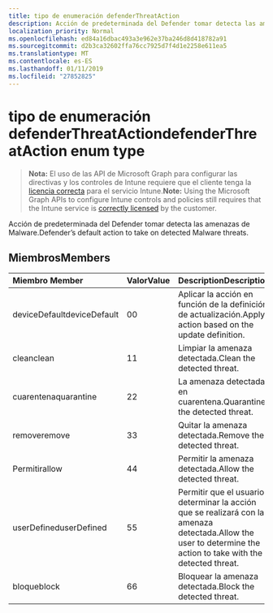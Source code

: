 ```yaml
---
title: tipo de enumeración defenderThreatAction
description: Acción de predeterminada del Defender tomar detecta las amenazas de Malware.
localization_priority: Normal
ms.openlocfilehash: ed84a16dbac493a3e962e37ba246d8d418782a91
ms.sourcegitcommit: d2b3ca32602ffa76cc7925d7f4d1e2258e611ea5
ms.translationtype: MT
ms.contentlocale: es-ES
ms.lasthandoff: 01/11/2019
ms.locfileid: "27852825"
---
```

# <a name="defenderthreataction-enum-type"></a><span data-ttu-id="30b26-103">tipo de enumeración defenderThreatAction</span><span class="sxs-lookup"><span data-stu-id="30b26-103">defenderThreatAction enum type</span></span>

> <span data-ttu-id="30b26-104">**Nota:** El uso de las API de Microsoft Graph para configurar las directivas y los controles de Intune requiere que el cliente tenga la [licencia correcta](https://go.microsoft.com/fwlink/?linkid=839381) para el servicio Intune.</span><span class="sxs-lookup"><span data-stu-id="30b26-104">**Note:** Using the Microsoft Graph APIs to configure Intune controls and policies still requires that the Intune service is [correctly licensed](https://go.microsoft.com/fwlink/?linkid=839381) by the customer.</span></span>

<span data-ttu-id="30b26-105">Acción de predeterminada del Defender tomar detecta las amenazas de Malware.</span><span class="sxs-lookup"><span data-stu-id="30b26-105">Defender’s default action to take on detected Malware threats.</span></span>
## <a name="members"></a><span data-ttu-id="30b26-106">Miembros</span><span class="sxs-lookup"><span data-stu-id="30b26-106">Members</span></span>
|<span data-ttu-id="30b26-107">Miembro	</span><span class="sxs-lookup"><span data-stu-id="30b26-107">Member</span></span>|<span data-ttu-id="30b26-108">Valor</span><span class="sxs-lookup"><span data-stu-id="30b26-108">Value</span></span>|<span data-ttu-id="30b26-109">Description</span><span class="sxs-lookup"><span data-stu-id="30b26-109">Description</span></span>|
|:---|:---|:---|
|<span data-ttu-id="30b26-110">deviceDefault</span><span class="sxs-lookup"><span data-stu-id="30b26-110">deviceDefault</span></span>|<span data-ttu-id="30b26-111">0</span><span class="sxs-lookup"><span data-stu-id="30b26-111">0</span></span>|<span data-ttu-id="30b26-112">Aplicar la acción en función de la definición de actualización.</span><span class="sxs-lookup"><span data-stu-id="30b26-112">Apply action based on the update definition.</span></span>|
|<span data-ttu-id="30b26-113">clean</span><span class="sxs-lookup"><span data-stu-id="30b26-113">clean</span></span>|<span data-ttu-id="30b26-114">1</span><span class="sxs-lookup"><span data-stu-id="30b26-114">1</span></span>|<span data-ttu-id="30b26-115">Limpiar la amenaza detectada.</span><span class="sxs-lookup"><span data-stu-id="30b26-115">Clean the detected threat.</span></span>|
|<span data-ttu-id="30b26-116">cuarentena</span><span class="sxs-lookup"><span data-stu-id="30b26-116">quarantine</span></span>|<span data-ttu-id="30b26-117">2</span><span class="sxs-lookup"><span data-stu-id="30b26-117">2</span></span>|<span data-ttu-id="30b26-118">La amenaza detectada en cuarentena.</span><span class="sxs-lookup"><span data-stu-id="30b26-118">Quarantine the detected threat.</span></span>|
|<span data-ttu-id="30b26-119">remove</span><span class="sxs-lookup"><span data-stu-id="30b26-119">remove</span></span>|<span data-ttu-id="30b26-120">3</span><span class="sxs-lookup"><span data-stu-id="30b26-120">3</span></span>|<span data-ttu-id="30b26-121">Quitar la amenaza detectada.</span><span class="sxs-lookup"><span data-stu-id="30b26-121">Remove the detected threat.</span></span>|
|<span data-ttu-id="30b26-122">Permitir</span><span class="sxs-lookup"><span data-stu-id="30b26-122">allow</span></span>|<span data-ttu-id="30b26-123">4</span><span class="sxs-lookup"><span data-stu-id="30b26-123">4</span></span>|<span data-ttu-id="30b26-124">Permitir la amenaza detectada.</span><span class="sxs-lookup"><span data-stu-id="30b26-124">Allow the detected threat.</span></span>|
|<span data-ttu-id="30b26-125">userDefined</span><span class="sxs-lookup"><span data-stu-id="30b26-125">userDefined</span></span>|<span data-ttu-id="30b26-126">5</span><span class="sxs-lookup"><span data-stu-id="30b26-126">5</span></span>|<span data-ttu-id="30b26-127">Permitir que el usuario determinar la acción que se realizará con la amenaza detectada.</span><span class="sxs-lookup"><span data-stu-id="30b26-127">Allow the user to determine the action to take with the detected threat.</span></span>|
|<span data-ttu-id="30b26-128">bloque</span><span class="sxs-lookup"><span data-stu-id="30b26-128">block</span></span>|<span data-ttu-id="30b26-129">6</span><span class="sxs-lookup"><span data-stu-id="30b26-129">6</span></span>|<span data-ttu-id="30b26-130">Bloquear la amenaza detectada.</span><span class="sxs-lookup"><span data-stu-id="30b26-130">Block the detected threat.</span></span>|



